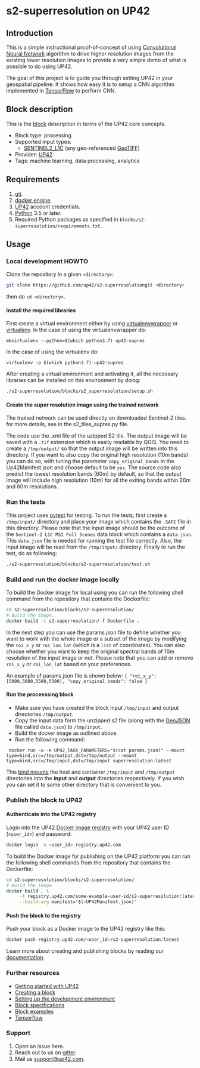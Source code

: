 # s2-superresolution on UP42
## Introduction

This is a simple instructional proof-of-concept of using [Convolutional Neural Network](https://en.wikipedia.org/wiki/Convolutional_neural_network) 
algorithm to drive higher resolution images from the existing lower resolution images to provide 
a very simple demo of what is possible to do using UP42.

The goal of this project is to guide you through setting UP42 in your
geospatial pipeline. It shows how easy it is to setup a CNN
algorithm implemented in [TensorFlow](https://tensorflow.org) to
perform CNN.

## Block description

This is the
[block](https://docs.up42.com/getting-started/core-concepts.html#blocks)
description in terms of the UP42 core concepts.

* Block type: processing
* Supported input types:
  * [SENTINEL2_L1C](https://specs.up42.com/v1/blocks/schema.json) 
  (any geo-referenced [GeoTIFF](https://en.wikipedia.org/wiki/GeoTIFF))
* Provider: [UP42](https://up42.com)
* Tags: machine learning, data processing, analytics

## Requirements

 1. [git](https://git-scm.com/).
 2. [docker engine](https://docs.docker.com/engine/).
 3. [UP42](https://up42.com) account credentials.
 4. [Python](https://python.org) 3.5 or later.
 5. Required Python packages as specified in
    `blocks/s2-superresolution/requirements.txt`.

## Usage

### Local development HOWTO

Clone the repository in a given `<directory>`:

```bash
git clone https://github.com/up42/s2-superresolutiongit <directory>
``` 

then do `cd <directory>`.
#### Install the required libraries
First create a virtual environment either by using [virtualenvwrapper](https://virtualenvwrapper.readthedocs.io/en/latest/) 
or [virtualenv](https://virtualenv.pypa.io/en/latest/).
In the case of using the virtualenvwrapper do:

```mkvirtualenv --python=$(which python3.7) up42-supres```

In the case of using the virtualenv do:

````
virtualenv -p $(which python3.7) up42-supres
````

After creating a virtual environment and activating it, all the necessary libraries can be installed on this environment by doing:

```bash
./s2-superresolution/blocks/s2_superresolution/setup.sh
```
#### Create the super resolution image using the trained network

The trained network can be used directly on downloaded Sentinel-2 tiles. for more details, see in the s2_tiles_supres.py file.


The code use the .xml file of the uzipped S2 tile. The output image will be saved with a `.tif` extension which is easily readable by QGIS.
You need to create a `/tmp/output/` so that the output image will be written into this directory.
If you want to also copy the original high resolution (10m bands) you can do so, with tuning the parameter `copy_original_bands` in the Up42Manifest.json and choose default to be `yes`.
The source code also predict the lowest resolution bands (60m) by default, so that the output image will include high resolution (10m) for all the exiting bands
within 20m and 60m resolutions.


### Run the tests

This project uses [pytest](https://docs.pytest.org/en/latest/) for testing. To run
the tests, first create a `/tmp/input/` directory and place your image which contains the `.SAFE` file in this directory. 
Please note that the input image should be the outcome of the `Sentinel-2 L1C MSI Full Scenes` data block which contains a
``data.json``. This ``data.json`` file is needed for running the test file correctly.
Also, the input image will be read from the `/tmp/input/` directory. Finally to run the test, do as following:

```bash
./s2-superresolution/blocks/s2-superresolution/test.sh
```

### Build and run the docker image locally

To build the Docker image for local using you can run the following shell command from the repository
that contains the Dockerfile: 

```bash
cd s2-superresolution/blocks/s2-superresolution/
# Build the image.
docker build -t s2-superresolution/-f Dockerfile .
```
In the next step you can use the params.json file to define whether you want to work with the whole image or 
a subset of the image by modifying the ``roi_x_y`` or ``roi_lon_lat`` (which is a `list` of coordinates).
You can also choose whether you want to keep the original spectral bands of 10m resolution of the input image or not. 
Please note that you can add or remove ``roi_x_y`` or ``roi_lon_lat`` based on your preferences.

An example of params.json file is shown below:
``
{
  "roi_x_y": [5000,5000,5500,5500],
  "copy_original_bands": false
}
``

#### Run the processsing block 

 * Make sure you have created the block input `/tmp/input` and output directories `/tmp/output`.
 * Copy the input data form the unzipped s2 file (along with the
   [GeoJSON](https://en.wikipedia.org/wiki/GeoJSON) file called
   `data.json`) to `/tmp/input`.
 * Build the docker image as outlined above.
 * Run the following command: 
 
```
 docker run -u -e UP42_TASK_PARAMETERS="$(cat params.json)" --mount type=bind,src=/tmp/output,dst=/tmp/output --mount type=bind,src=/tmp/input,dst=/tmp/input superresolution:latest
```
This [bind mounts](https://docs.docker.com/storage/bind-mounts/) the
host and container `/tmp/input` and `/tmp/output` directories into the
**input** and **output** directories respectively. If you wish you can
set it to some other directory that is convenient to you.

### Publish the block to UP42

#### Authenticate into the UP42 registry 

Login into the UP42 [Docker image registry](https://docs.docker.com/registry/) 
with your UP42 user ID (`<user_id>`) and password:

```bash
docker login -u <user_id> registry.up42.com
``` 

To build the Docker image for publishing on the UP42
platform you can run the following shell commands from the repository
that contains the Dockerfile:

```bash
cd s2-superresolution/blocks/s2-superresolution/
# Build the image.
docker build . \
     -t registry.up42.com/some-example-user-id/s2-superresolution:latest \
     --build-arg manifest="$(<UP42Manifest.json)"
```

#### Push the block to the registry

Push your block as a Docker image to the UP42 registry like this: 

```bash
docker push registry.up42.com/<user_id>/s2-superresolution:latest
```

Learn more about creating and publishing blocks by reading our
[documentation](https://docs.up42.com/getting-started/first-block.html#).

### Further resources

 * [Getting started with UP42](https://docs.up42.com/getting-started/index.html)
 * [Creating a block](https://docs.up42.com/getting-started/first-block.html)
 * [Setting up the development environment](https://docs.up42.com/getting-started/dev-setup.html)
 * [Block specifications](https://docs.up42.com/specifications/index.html)
 * [Block examples](https://docs.up42.com/examples/index.html)
 * [Tensorflow](https://www.tensorflow.org/)

### Support
  
 1. Open an issue here.
 2. Reach out to us on
      [gitter](https://gitter.im/up42-com/community).
 3. Mail us [support@up42.com](mailto:support@up42.com).

 


